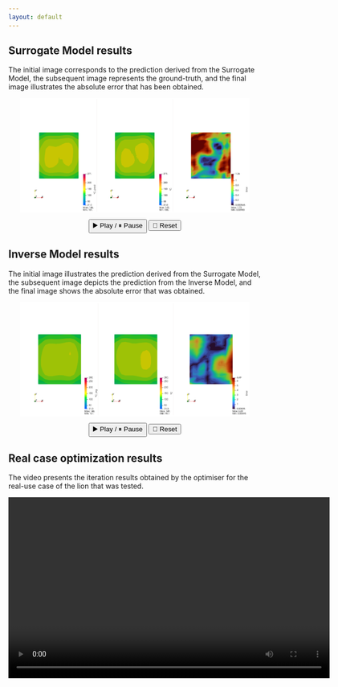 ```yaml
---
layout: default
---
```


## Surrogate Model results

The initial image corresponds to the prediction derived from the Surrogate Model, the subsequent image represents the ground-truth, and the final image illustrates the absolute error that has been obtained.

<div style="text-align: center;">
  <img id="slideshow_surrogate_model" src="img/surrogate_model//animation.0000.png" alt="Animation Frame" style="max-width: 90%; border: 2px solid #fff;"/>

  <div class="controls" style="margin-top: 10px;">
    <button onclick="togglePlaySurrogateResults()">▶️ Play / ⏸ Pause</button>
    <button onclick="resetSurrogateResults()">🔄 Reset</button>
  </div>
</div>

<script>
  const totalFrames = 2048;
  const fps = 2;
  const imgSurrogate = document.getElementById("slideshow_surrogate_model");
  let frameSurrogate = 0;
  let playingSurrogate = true;
  let intervalSurrogate = null;

  function pad(num, size) {
    return String(num).padStart(size, '0');
  }

  function updateFrameSurrogateResults() {
    const padded = pad(frameSurrogate, 4);
    imgSurrogate.src = `img/surrogate_model/animation.${padded}.png`;
    frameSurrogate = (frameSurrogate + 1) % totalFrames;
  }

  function startSurrogateResults() {
    intervalSurrogate = setInterval(updateFrameSurrogateResults, 1000 / fps);
  }

  function stopSurrogateResults() {
    clearInterval(intervalSurrogate);
  }

  function togglePlaySurrogateResults() {
    playingSurrogate = !playingSurrogate;
    if (playingSurrogate) startSurrogateResults();
    else stopSurrogateResults();
  }

  function resetSurrogateResults() {
    frame = 0;
    imgSurrogate.src = `img/surrogate_model/animation.0000.png`;
  }

  startSurrogateResults();
</script>

## Inverse Model results

The initial image illustrates the prediction derived from the Surrogate Model, the subsequent image depicts the prediction from the Inverse Model, and the final image shows the absolute error that was obtained.


<div style="text-align: center;">
  <img id="slideshow_inverse_model" src="img/inverse_model/animation.0000.png" alt="Animation frameSurrogate" style="max-width: 90%; border: 2px solid #fff;"/>

  <div class="controls" style="margin-top: 10px;">
    <button onclick="togglePlayInverseResults()">▶️ Play / ⏸ Pause</button>
    <button onclick="resetInverseResults()">🔄 Reset</button>
  </div>
</div>

<script>
  let frameInverse = 0;
  const imgInverse = document.getElementById("slideshow_inverse_model");
  let playingInverse = true;
  let intervalnverse = null;

  function pad(num, size) {
    return String(num).padStart(size, '0');
  }

  function updateFrameInverseResults() {
    const padded = pad(frameInverse, 4);
    imgInverse.src = `img/inverse_model/animation.${padded}.png`;
    frameInverse = (frameInverse + 1) % totalFrames;
  }

  function startInverseResults() {
    intervalnverse = setInterval(updateFrameInverseResults, 1000 / fps);
  }

  function stopInverseResults() {
    clearInterval(intervalnverse);
  }

  function togglePlayInverseResults() {
    playingInverse = !playingInverse;
    if (playingInverse) startInverseResults();
    else stopInverseResults();
  }

  function resetInverseResults() {
    frameInverse = 0;
    imgInverse.src = `img/inverse_model/animation.0000.png`;
  }

  startInverseResults();
</script>

## Real case optimization results

The video presents the iteration results obtained by the optimiser for the real-use case of the lion that was tested.

<div style="text-align: center;">
  <video width="640" height="360" controls>
    <source src="video/ottimizzatore.mp4" type="video/mp4">
    Your browser does not support the video tag.
  </video>
</div>
